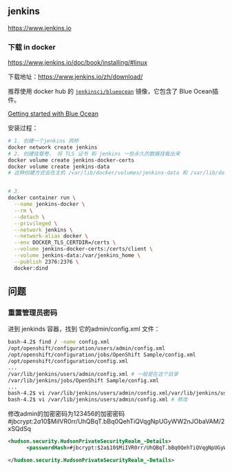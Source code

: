 ## jenkins

https://www.jenkins.io



### 下载 in docker

https://www.jenkins.io/doc/book/installing/#linux

下载地址：https://www.jenkins.io/zh/download/

推荐使用 docker hub 的 [`jenkinsci/blueocean`](https://hub.docker.com/r/jenkinsci/blueocean/) 镜像，它包含了 Blue Ocean插件。

[Getting started with Blue Ocean](https://www.jenkins.io/doc/book/blueocean/getting-started)

安装过程：

``` sh
# 1. 创建一个jenkins 网桥
docker network create jenkins
# 2. 创建挂载卷， 将 TLS 证书 和 jenkins 一些永久的数据挂载出来
docker volume create jenkins-docker-certs
docker volume create jenkins-data
# 这种创建方式会在主机 /var/lib/docker/volumes/jenkins-data 和 /var/lib/docker/volumes/jenkins-docker-certs 创建目录


# 3. 
docker container run \
  --name jenkins-docker \
  --rm \
  --detach \
  --privileged \
  --network jenkins \
  --network-alias docker \
  --env DOCKER_TLS_CERTDIR=/certs \
  --volume jenkins-docker-certs:/certs/client \
  --volume jenkins-data:/var/jenkins_home \
  --publish 2376:2376 \
  docker:dind
```







## 问题

### 重置管理员密码

进到 jenkinds 容器，找到 它的admin/config.xml 文件：

``` sh
bash-4.2$ find / -name config.xml
/opt/openshift/configuration/users/admin/config.xml
/opt/openshift/configuration/jobs/OpenShift Sample/config.xml
/opt/openshift/configuration/config.xml
...
/var/lib/jenkins/users/admin/config.xml # 一般是在这个目录
/var/lib/jenkins/jobs/OpenShift Sample/config.xml
...
bash-4.2$ vi /var/lib/jenkins/users/admin/config.xml/var/lib/jenkins/users/admin/config.xml/var/lib/jenkins/users/admin/config.xml^C
bash-4.2$ vi /var/lib/jenkins/users/admin/config.xml # 修改
```

修改admin的加密密码为123456的加密密码 #jbcrypt:$2a$10$MiIVR0rr/UhQBqT.bBq0QehTiQVqgNpUGyWW2nJObaVAM/2xSQdSq

``` xml 
<hudson.security.HudsonPrivateSecurityRealm_-Details>
      <passwordHash>#jbcrypt:$2a$10$MiIVR0rr/UhQBqT.bBq0QehTiQVqgNpUGyWW2nJObaVAM/2xSQdSq</passwordHash>

</hudson.security.HudsonPrivateSecurityRealm_-Details>
```

